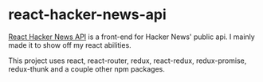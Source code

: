 # react-hacker-news-api

[React Hacker News API](https://hn.connorpeshek.me) is a front-end for Hacker News' public api. I mainly made it to show off my react abilities.

This project uses react, react-router, redux, react-redux, redux-promise, redux-thunk and a couple other npm packages.
